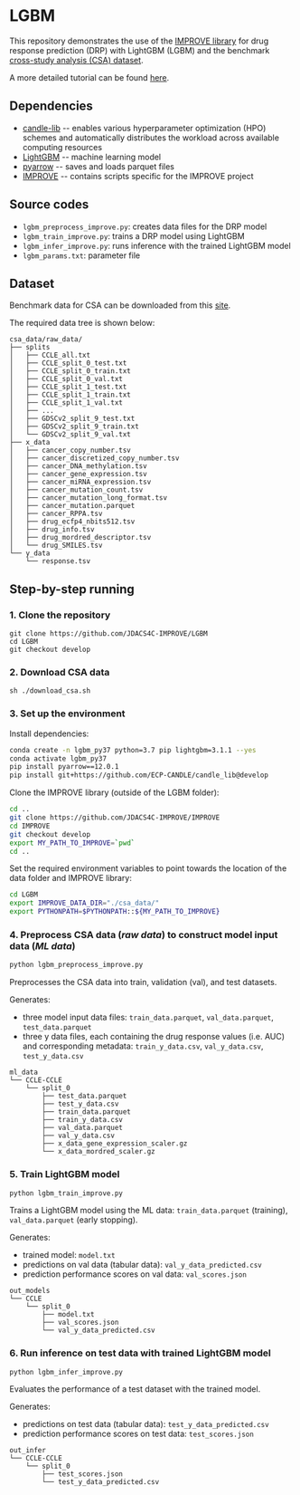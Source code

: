 # LGBM

This repository demonstrates the use of the [IMPROVE library](https://github.com/JDACS4C-IMPROVE/IMPROVE) for drug response prediction (DRP) with LightGBM (LGBM) and the benchmark [cross-study analysis (CSA) dataset](https://web.cels.anl.gov/projects/IMPROVE_FTP/candle/public/improve/benchmarks/single_drug_drp/benchmark-data-pilot1/csa_data/).

A more detailed tutorial can be found [here](https://jdacs4c-improve.github.io/docs/content/unified_interface.html). 

## Dependencies
+ [candle-lib](https://github.com/ECP-CANDLE/candle_lib) -- enables various hyperparameter optimization (HPO) schemes and automatically distributes the workload across available computing resources
+ [LightGBM](https://lightgbm.readthedocs.io/en/stable/) -- machine learning model
+ [pyarrow](https://anaconda.org/conda-forge/pyarrow) -- saves and loads parquet files
+ [IMPROVE](https://github.com/JDACS4C-IMPROVE/IMPROVE) -- contains scripts specific for the IMPROVE project 

## Source codes
+ `lgbm_preprocess_improve.py`: creates data files for the DRP model
+ `lgbm_train_improve.py`: trains a DRP model using LightGBM
+ `lgbm_infer_improve.py`: runs inference with the trained LightGBM model
+ `lgbm_params.txt`: parameter file

## Dataset
Benchmark data for CSA can be downloaded from this [site](https://web.cels.anl.gov/projects/IMPROVE_FTP/candle/public/improve/benchmarks/single_drug_drp/benchmark-data-pilot1/csa_data/).

The required data tree is shown below:

```
csa_data/raw_data/
├── splits
│   ├── CCLE_all.txt
│   ├── CCLE_split_0_test.txt
│   ├── CCLE_split_0_train.txt
│   ├── CCLE_split_0_val.txt
│   ├── CCLE_split_1_test.txt
│   ├── CCLE_split_1_train.txt
│   ├── CCLE_split_1_val.txt
│   ├── ...
│   ├── GDSCv2_split_9_test.txt
│   ├── GDSCv2_split_9_train.txt
│   └── GDSCv2_split_9_val.txt
├── x_data
│   ├── cancer_copy_number.tsv
│   ├── cancer_discretized_copy_number.tsv
│   ├── cancer_DNA_methylation.tsv
│   ├── cancer_gene_expression.tsv
│   ├── cancer_miRNA_expression.tsv
│   ├── cancer_mutation_count.tsv
│   ├── cancer_mutation_long_format.tsv
│   ├── cancer_mutation.parquet
│   ├── cancer_RPPA.tsv
│   ├── drug_ecfp4_nbits512.tsv
│   ├── drug_info.tsv
│   ├── drug_mordred_descriptor.tsv
│   └── drug_SMILES.tsv
└── y_data
    └── response.tsv
```

## Step-by-step running

### 1. Clone the repository
```
git clone https://github.com/JDACS4C-IMPROVE/LGBM
cd LGBM
git checkout develop
```

### 2. Download CSA data
```
sh ./download_csa.sh
```

### 3. Set up the environment

Install dependencies:
```bash
conda create -n lgbm_py37 python=3.7 pip lightgbm=3.1.1 --yes
conda activate lgbm_py37
pip install pyarrow==12.0.1
pip install git+https://github.com/ECP-CANDLE/candle_lib@develop
```

Clone the IMPROVE library (outside of the LGBM folder):
```bash
cd ..
git clone https://github.com/JDACS4C-IMPROVE/IMPROVE
cd IMPROVE
git checkout develop
export MY_PATH_TO_IMPROVE=`pwd`
cd ..
```

Set the required environment variables to point towards the location of the data folder and IMPROVE library:
```bash
cd LGBM
export IMPROVE_DATA_DIR="./csa_data/"
export PYTHONPATH=$PYTHONPATH::${MY_PATH_TO_IMPROVE}
```

### 4. Preprocess CSA data (_raw data_) to construct model input data (_ML data_)
```bash
python lgbm_preprocess_improve.py
```

Preprocesses the CSA data into train, validation (val), and test datasets. 

Generates:
* three model input data files: `train_data.parquet`, `val_data.parquet`, `test_data.parquet`
* three y data files, each containing the drug response values (i.e. AUC) and corresponding metadata: `train_y_data.csv`, `val_y_data.csv`, `test_y_data.csv`

```
ml_data
└── CCLE-CCLE
    └── split_0
        ├── test_data.parquet
        ├── test_y_data.csv
        ├── train_data.parquet
        ├── train_y_data.csv
        ├── val_data.parquet
        ├── val_y_data.csv
        ├── x_data_gene_expression_scaler.gz
        └── x_data_mordred_scaler.gz
```

### 5. Train LightGBM model
```bash
python lgbm_train_improve.py
```
Trains a LightGBM model using the ML data: `train_data.parquet` (training), `val_data.parquet` (early stopping).

Generates:
* trained model: `model.txt`
* predictions on val data (tabular data): `val_y_data_predicted.csv`
* prediction performance scores on val data: `val_scores.json`
```
out_models
└── CCLE
    └── split_0
        ├── model.txt
        ├── val_scores.json
        └── val_y_data_predicted.csv
```

### 6. Run inference on test data with trained LightGBM model
```python lgbm_infer_improve.py```

Evaluates the performance of a test dataset with the trained model.

Generates:
* predictions on test data (tabular data): `test_y_data_predicted.csv`
* prediction performance scores on test data: `test_scores.json`
```
out_infer
└── CCLE-CCLE
    └── split_0
        ├── test_scores.json
        └── test_y_data_predicted.csv
```
